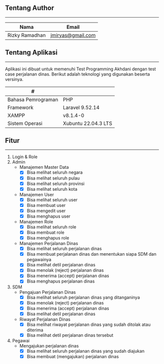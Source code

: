 ## Tentang Author

---

| Nama | Email |
| ----------- | ----------- |
| Rizky Ramadhan | jmiryas@gmail.com |

## Tentang Aplikasi

---

Aplikasi ini dibuat untuk memenuhi Test Programming Akhdani dengan test case perjalanan dinas. Berikut adalah teknologi yang digunakan beserta versinya.

| # |  |
| ----------- | ----------- |
| Bahasa Pemrograman | PHP |
| Framework | Laravel 9.52.14 |
| XAMPP | v8.1.4-0 |
| Sistem Operasi | Xubuntu 22.04.3 LTS |

## Fitur

---

1. Login & Role
2. Admin
   - Manajemen Master Data
     - [x] Bisa melihat seluruh negara
     - [x] Bisa melihat seluruh pulau
     - [x] Bisa melihat seluruh provinsi
     - [x] Bisa melihat seluruh kota 
   - Manajemen User
     - [x] Bisa melihat seluruh user
     - [x] Bisa membuat user
     - [x] Bisa mengedit user
     - [x] Bisa menghapus user
   - Manajemen Role
     - [x] Bisa melihat seluruh role
     - [x] Bisa membuat role
     - [x] Bisa menghapus role
   - Manajemen Perjalanan Dinas
     - [x] Bisa melihat seluruh perjalanan dinas
     - [x] Bisa membuat perjalanan dinas dan menentukan siapa SDM dan pegawainya
     - [x] Bisa melihat detil perjalanan dinas
     - [x] Bisa menolak (reject) perjalanan dinas
     - [x] Bisa menerima (accept) perjalanan dinas
     - [x] Bisa menghapus perjalanan dinas        
3. SDM
   - Pengajuan Perjalanan Dinas
     - [x] Bisa melihat seluruh perjalanan dinas yang ditanganinya
     - [x] Bisa menolak (reject) perjalanan dinas
     - [x] Bisa menerima (accept) perjalanan dinas
     - [x] Bisa melihat detil perjalanan dinas 
   - Riwayat Perjalanan Dinas
     - [x] Bisa melihat riwayat perjalanan dinas yang sudah ditolak atau diterima
     - [x] Bisa melihat detil perjalanan dinas tersebut
4. Pegawai
   - Mengajukan perjalanan dinas
     - [x] Bisa melihat seluruh perjalanan dinas yang sudah diajukan
     - [x] Bisa membuat (mengajukan) perjalanan dinas
